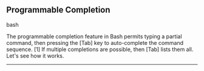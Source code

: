 ## Programmable Completion
bash

The programmable completion feature in Bash permits typing a partial command, then pressing the [Tab] key to auto-complete the command sequence. [1] If multiple completions are possible, then [Tab] lists them all. Let's see how it works.

---
